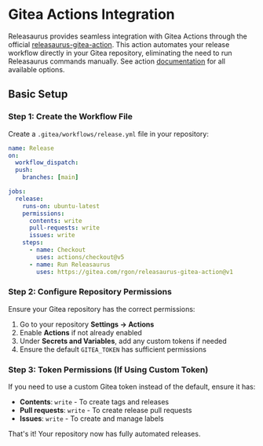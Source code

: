 # Gitea Actions Integration

Releasaurus provides seamless integration with Gitea Actions through the
official [releasaurus-gitea-action]. This action automates your release
workflow directly in your Gitea repository, eliminating the need to run
Releasaurus commands manually. See action
[documentation][releasaurus-gitea-action] for all available options.

## Basic Setup

### Step 1: Create the Workflow File

Create a `.gitea/workflows/release.yml` file in your repository:

```yaml
name: Release
on:
  workflow_dispatch:
  push:
    branches: [main]

jobs:
  release:
    runs-on: ubuntu-latest
    permissions:
      contents: write
      pull-requests: write
      issues: write
    steps:
      - name: Checkout
        uses: actions/checkout@v5
      - name: Run Releasaurus
        uses: https://gitea.com/rgon/releasaurus-gitea-action@v1
```

### Step 2: Configure Repository Permissions

Ensure your Gitea repository has the correct permissions:

1. Go to your repository **Settings → Actions**
2. Enable **Actions** if not already enabled
3. Under **Secrets and Variables**, add any custom tokens if needed
4. Ensure the default `GITEA_TOKEN` has sufficient permissions

### Step 3: Token Permissions (If Using Custom Token)

If you need to use a custom Gitea token instead of the default, ensure it has:

- **Contents**: `write` - To create tags and releases
- **Pull requests**: `write` - To create release pull requests
- **Issues**: `write` - To create and manage labels

That's it! Your repository now has fully automated releases.

[releasaurus-gitea-action]: https://gitea.com/rgon/releasaurus-gitea-action
